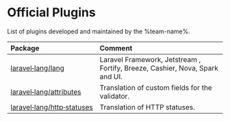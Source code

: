 # Official Plugins

List of plugins developed and maintained by the %team-name%.

| Package                                                                                   | Comment                                                                      |
|:------------------------------------------------------------------------------------------|:-----------------------------------------------------------------------------|
| [laravel&#x2011;lang/lang](https://github.com/Laravel-Lang/lang)                          | Laravel Framework, Jetstream , Fortify, Breeze, Cashier, Nova, Spark and UI. |
| [laravel&#x2011;lang/attributes](https://github.com/Laravel-Lang/attributes)              | Translation of custom fields for the validator.                              |
| [laravel&#x2011;lang/http&#x2011;statuses](https://github.com/Laravel-Lang/http-statuses) | Translation of HTTP statuses.                                                |

